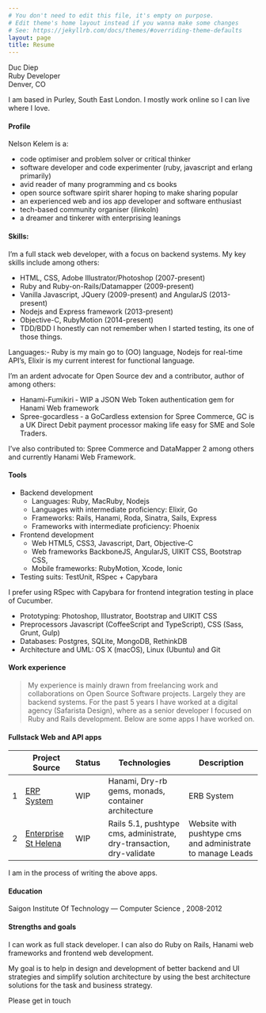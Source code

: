 ```yaml
---
# You don't need to edit this file, it's empty on purpose.
# Edit theme's home layout instead if you wanna make some changes
# See: https://jekyllrb.com/docs/themes/#overriding-theme-defaults
layout: page
title: Resume
---
```


Duc Diep<br>
Ruby Developer<br>
Denver, CO<br>
<p>I am based in Purley, South East London. I mostly work online so I can live where I love.</p>

<h4>Profile</h4>
<p>Nelson Kelem is a:</p>
<ul>
  <li>code optimiser and problem solver or critical thinker</li>
  <li>software developer and code experimenter (ruby, javascript and erlang primarily)</li>
  <li>avid reader of many programming and cs books</li>
  <li>open source software spirit sharer hoping to make sharing popular</li>
  <li>an experienced web and ios app developer and software enthusiast</li>
  <li>tech-based community organiser (ilinkoln)</li>
  <li>a dreamer and tinkerer with enterprising leanings</li>
</ul>
<h4>Skills:</h4>
<p>I’m a full stack web developer, with a focus on backend systems. My key skills include among others:</p>
<ul>
  <li>HTML, CSS, Adobe Illustrator/Photoshop (2007-present)</li>
  <li>Ruby and Ruby-on-Rails/Datamapper (2009-present)</li>
  <li>Vanilla Javascript, JQuery (2009-present) and AngularJS (2013-present)</li>
  <li>Nodejs and Express framework (2013-present)</li>
  <li>Objective-C, RubyMotion (2014-present)</li>
  <li>TDD/BDD I honestly can not remember when I started testing, its one of those things.</li>
</ul>
<p>
  Languages:- Ruby is my main go to (OO) language, Nodejs for real-time API’s, Elixir is my current interest for functional language.
</p>
<p>I’m an ardent advocate for Open Source dev and a contributor, author of among others:</p>

<ul>
  <li>Hanami-Fumikiri ‐ WIP a JSON Web Token authentication gem for Hanami Web framework</li>
  <li>Spree-gocardless ‐ a GoCardless extension for Spree Commerce, GC is a UK Direct Debit payment processor making life easy for SME and Sole Traders.</li>
</ul>

<p>
  I’ve also contributed to: Spree Commerce and DataMapper 2 among others and currently Hanami Web Framework.
</p>
<h4>
  Tools
</h4>
<ul>
<li>Backend development
<ul>
  <li>Languages: Ruby, MacRuby, Nodejs</li>
  <li>Languages with intermediate proficiency: Elixir, Go</li>
  <li>Frameworks: Rails, Hanami, Roda, Sinatra, Sails, Express</li>
  <li>Frameworks with intermediate proficiency: Phoenix</li>
</ul>
</li>
<li>Frontend development
<ul>
  <li>Web HTML5, CSS3, Javascript, Dart, Objective-C</li>
  <li>Web frameworks BackboneJS, AngularJS, UIKIT CSS, Bootstrap CSS,</li>
  <li>Mobile frameworks: RubyMotion, Xcode, Ionic</li>
</ul>
</li>
<li>
  Testing suits: TestUnit, RSpec + Capybara
</li>
</ul>
<p>
  I prefer using RSpec with Capybara for frontend integration testing in place of Cucumber.
</p>
<ul>
  <li>Prototyping: Photoshop, Illustrator, Bootstrap and UIKIT CSS</li>
  <li>Preprocessors Javascript (CoffeeScript and TypeScript), CSS (Sass, Grunt, Gulp)</li>
  <li>Databases: Postgres, SQLite, MongoDB, RethinkDB</li>
  <li>Architecture and UML: OS X (macOS), Linux (Ubuntu) and Git</li>
</ul>
<h4>
  Work experience
</h4>
<blockquote>
<p>
  My experience is mainly drawn from freelancing work and collaborations on Open Source Software projects. Largely they are backend systems. For the past 5 years I have worked at a digital agency (Safarista Design), where as a senior developer I focused on Ruby and Rails development. Below are some apps I have worked on.
</p>
</blockquote>
<h4>
  Fullstack Web and API apps
</h4>
<table>
  <thead>
    <tr>
      <th>&nbsp;</th>
      <th>Project Source</th>
      <th>Status</th>
      <th>Technologies</th>
      <th>Description</th>
    </tr>
  </thead>
  <tbody>
    <tr>
      <td>1</td>
      <td><a href="https://github.com/ducdiepco/erp-system">ERP System</a></td>
      <td>WIP</td>
      <td>Hanami, Dry-rb gems, monads, container architecture </td>
      <td>ERB System</td>
    </tr>
    <tr>
      <td>2</td>
      <td><a href="https://github.com/ducdiepco/mixed-cms">Enterprise St Helena</a></td>
      <td>WIP</td>
      <td>Rails 5.1, pushtype cms, administrate, dry-transaction, dry-validate </td>
      <td>Website with pushtype cms and administrate to manage Leads</td>
    </tr>
  </tbody>
</table>
I am in the process of writing the above apps.
<h4>
  Education
</h4>
<p>
  Saigon Institute Of Technology — Computer Science , 2008-2012
</p>

<h4>
  Strengths and goals
</h4>
<p>
  I can work as full stack developer. I can also do Ruby on Rails, Hanami web frameworks and frontend web development.
</p>

<p>
  My goal is to help in design and development of better backend and UI strategies and simplify solution architecture by using the best architecture solutions for the task and business strategy.
</p>

<p>
  Please get in touch
</p>

